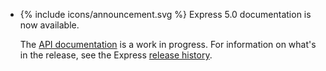 <ul>
  <li>
    <p class="announcement-title">{% include icons/announcement.svg %} Express 5.0 documentation is now available.</p>
    <p markdown="1">
     The <a href="{{ page.lang }}/5x/api.html">API documentation</a> is a work in progress.  For information on what's in the release, see the Express <a href="https://github.com/expressjs/express/blob/5.0/History.md">release history</a>.
    </p>
  </li>
</ul>
